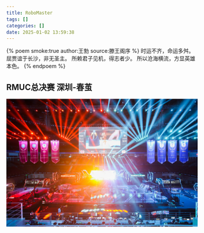 ```yaml
---
title: RoboMaster
tags: []
categories: []
date: 2025-01-02 13:59:38
---
```


{% poem smoke:true author:王勃 source:滕王阁序 %}
时运不齐，命运多舛。
屈贾谊于长沙，非无圣主。
所赖君子见机，得志者少。
所以沧海横流，方显英雄本色。
{% endpoem %} 

## RMUC总决赛  深圳-春茧
![](/images/rm舞台.jpg)